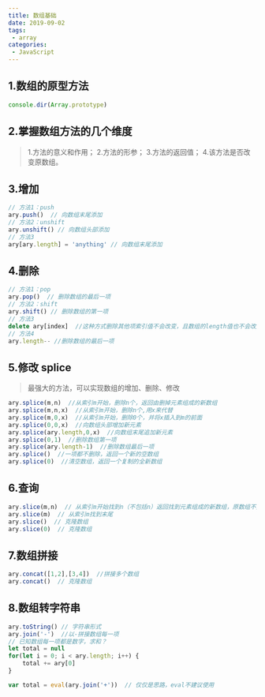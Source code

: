```yaml
---
title: 数组基础
date: 2019-09-02
tags:
 - array
categories:
 - JavaScript
---
```


## 1.数组的原型方法

``` javascript
console.dir(Array.prototype)
```

## 2.掌握数组方法的几个维度

>1.方法的意义和作用；
>2.方法的形参；
>3.方法的返回值；
>4.该方法是否改变原数组。

## 3.增加

``` javascript
// 方法1：push
ary.push()  // 向数组末尾添加
// 方法2：unshift
ary.unshift() // 向数组头部添加
// 方法3
ary[ary.length] = 'anything' // 向数组末尾添加
```

## 4.删除

``` javascript
// 方法1：pop
ary.pop()  // 删除数组的最后一项
// 方法2：shift
ary.shift() // 删除数组的第一项
// 方法3
delete ary[index]  //这种方式删除其他项索引值不会改变，且数组的length值也不会改变，不建议使用。
// 方法4
ary.length-- //删除数组的最后一项
```

## 5.修改 splice

>最强大的方法，可以实现数组的增加、删除、修改

``` javascript
ary.splice(m,n)  //从索引m开始，删除n个，返回由删掉元素组成的新数组
ary.splice(m,n,x)  //从索引m开始，删除n个,用x来代替
ary.splice(m,0,x)  //从索引m开始，删除0个，并将x插入到m的前面
ary.splice(0,0,x)  //向数组头部增加新元素
ary.splice(ary.length,0,x)  //向数组末尾追加新元素
ary.splice(0,1)  //删除数组第一项
ary.splice(ary.length-1)  //删除数组最后一项
ary.splice()  //一项都不删除，返回一个新的空数组
ary.splice(0)  //清空数组，返回一个复制的全新数组
```

## 6.查询

``` javascript
ary.slice(m,n)  // 从索引m开始找到n（不包括n）返回找到元素组成的新数组，原数组不变。
ary.slice(m)  // 从索引m找到末尾
ary.slice()  // 克隆数组
ary.slice(0)  // 克隆数组
```

## 7.数组拼接

``` javascript
ary.concat([1,2],[3,4])  //拼接多个数组
ary.concat()  // 克隆数组
```

## 8.数组转字符串

``` javascript
ary.toString() // 字符串形式
ary.join('-')  //以-拼接数组每一项
// 已知数组每一项都是数字，求和？
let total = null
for(let i = 0; i < ary.length; i++) {
    total += ary[0]
}

var total = eval(ary.join('+'))  // 仅仅是思路，eval不建议使用
```
